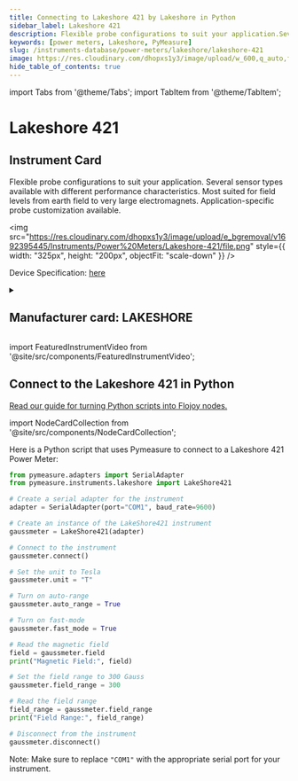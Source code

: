 ```yaml
---
title: Connecting to Lakeshore 421 by Lakeshore in Python
sidebar_label: Lakeshore 421
description: Flexible probe configurations to suit your application.Several sensor types available with different performance characteristics.Most suited for field levels from earth field to very large electromagnets.Application-specific probe customization available.
keywords: [power meters, Lakeshore, PyMeasure]
slug: /instruments-database/power-meters/lakeshore/lakeshore-421
image: https://res.cloudinary.com/dhopxs1y3/image/upload/w_600,q_auto,f_auto/e_bgremoval/v1692395445/Instruments/Power%20Meters/Lakeshore-421/file.jpg
hide_table_of_contents: true
---
```


import Tabs from '@theme/Tabs';
import TabItem from '@theme/TabItem';

# Lakeshore 421

## Instrument Card

<div className="flex">

<div>

Flexible probe configurations to suit your application.
Several sensor types available with different performance characteristics.
Most suited for field levels from earth field to very large electromagnets.
Application-specific probe customization available.

</div>

<img src="https://res.cloudinary.com/dhopxs1y3/image/upload/e_bgremoval/v1692395445/Instruments/Power%20Meters/Lakeshore-421/file.png" style={{ width: "325px", height: "200px", objectFit: "scale-down" }} />

</div>

<div className="flex text-center">

<p>Device Specification: <a target="\_blank" href="https://www.lakeshore.com/docs/default-source/product-downloads/421_manual.pdf?sfvrsn=df2b523_1">here</a></p>

</div>

<details style={{ marginTop: "15px"}}>
<summary><h2>Manufacturer card: LAKESHORE</h2></summary>

<img src="https://res.cloudinary.com/dhopxs1y3/image/upload/v1692813206/Instruments/Vendor%20Logos/Lakeshore_Cryotronics.png" style={{ width: "100%", height: "170px",objectFit: "scale-down" }} />

Supporting advanced scientific research, Lake Shore is a leading global innovator in measurement and control solutions.

<ul>
  <li>Headquarters: Westerville, Ohio, USA</li>
  <li>Yearly Revenue (millions, USD): 21.4</li>
  <li>Vendor Website: <a href="https://www.lakeshore.com/home">here</a></li>
</ul>
</details>

import FeaturedInstrumentVideo from '@site/src/components/FeaturedInstrumentVideo';

<FeaturedInstrumentVideo category='POWER_METERS' manufacturer='LAKESHORE'></FeaturedInstrumentVideo>


## Connect to the Lakeshore 421 in Python

[Read our guide for turning Python scripts into Flojoy nodes.](https://docs.flojoy.ai/custom-nodes/creating-custom-node/)

import NodeCardCollection from '@site/src/components/NodeCardCollection';

<Tabs>

<TabItem value="Flojoy" label="Flojoy" className="flojoy-instrument-tabs">

<NodeCardCollection category='POWER_METERS' manufacturer='LAKESHORE'></NodeCardCollection>

</TabItem>
<TabItem value="PyMeasure" label="PyMeasure">

Here is a Python script that uses Pymeasure to connect to a Lakeshore 421 Power Meter:

```python
from pymeasure.adapters import SerialAdapter
from pymeasure.instruments.lakeshore import LakeShore421

# Create a serial adapter for the instrument
adapter = SerialAdapter(port="COM1", baud_rate=9600)

# Create an instance of the LakeShore421 instrument
gaussmeter = LakeShore421(adapter)

# Connect to the instrument
gaussmeter.connect()

# Set the unit to Tesla
gaussmeter.unit = "T"

# Turn on auto-range
gaussmeter.auto_range = True

# Turn on fast-mode
gaussmeter.fast_mode = True

# Read the magnetic field
field = gaussmeter.field
print("Magnetic Field:", field)

# Set the field range to 300 Gauss
gaussmeter.field_range = 300

# Read the field range
field_range = gaussmeter.field_range
print("Field Range:", field_range)

# Disconnect from the instrument
gaussmeter.disconnect()
```

Note: Make sure to replace `"COM1"` with the appropriate serial port for your instrument.

</TabItem>
</Tabs>